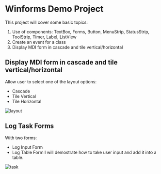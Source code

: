 # Winforms Demo Project

This project will cover some basic topics:
1. Use of components: TextBox, Forms, Button, MenuStrip, StatusStrip, ToolStrip, Timer, Label, ListView
2. Create an event for a class 
3. Display MDI form in cascade and tile vertical/horizontal

## Display MDI form in cascade and tile vertical/horizontal 
Allow user to select one of the layout options: 
- Cascade 
- Tile Vertical 
- Tile Horizontal

![layout](https://user-images.githubusercontent.com/30273976/33409978-0e3e36cc-d54c-11e7-8cb7-4399a159fc5e.gif)

## Log Task Forms  
With two forms: 
- Log Input Form 
- Log Table Form 
I will demostrate how to take user input and add it into a table. 

![task](https://user-images.githubusercontent.com/30273976/33410283-850cbcfa-d54d-11e7-9102-bd85c64ec7b5.gif)
